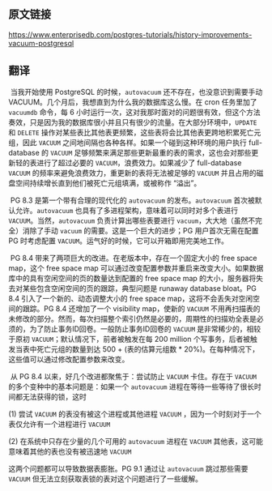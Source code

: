 ## 原文链接

https://www.enterprisedb.com/postgres-tutorials/history-improvements-vacuum-postgresql



## 翻译



​		当我开始使用 PostgreSQL 的时候，`autovacuum` 还不存在，也没意识到需要手动VACUUM。几个月后，我想直到为什么我的数据库这么慢。在 cron 任务里加了 `vacuumdb` 命令，每 6 小时运行一次，这对我那时面对的问题很有效，但这个方法奏效，只是因为我的数据库很小并且只有很少的流量。在大部分环境中，`UPDATE` 和 `DELETE` 操作对某些表比其他表更频繁，这些表将会比其他表更跨地积累死亡元组，因此 `VACUUM` 之间地间隔也各种各样。如果一个碰到这种环境的用户执行 full-database 的 `VACUUM` 足够频繁来满足那些更新最重的表的需求，这也会对那些更新轻的表进行了超过必要的 `VACUUM`，浪费效力。如果减少了 full-database `VACUUM` 的频率来避免浪费效力，重更新的表将无法被足够的 `VACUUM` 并且占用的磁盘空间持续增长直到他们被死亡元组填满，或被称作 “溢出”。

​		PG 8.3 是第一个带有合理的现代化的 `autovacuum` 的发布。`autovacuum` 首次被默认允许。`autovacuum` 也具有了多进程架构，意味着可以同时对多个表进行 `VACUUM`。当然，`autovacuum` 负责计算出哪些表要进行 `vacuum`，大大地（虽然不完全）消除了手动 `vacuum` 的需要。这是一个巨大的进步；PG 用户首次无需在配置 PG 时考虑配置 `VACUUM`。运气好的时候，它可以开箱即用完美地工作。

​		PG 8.4 带来了两项巨大的改进。在老版本中，存在一个固定大小的 free space map，这个 free space map 可以通过改变配置参数并重启来改变大小。如果数据库中的具有空闲空间的页的数量达到配置的 free space map 的大小，服务器将失去对某些包含空闲空间的页的跟踪，典型问题是 runaway database bloat。PG 8.4 引入了一个新的、动态调整大小的 free space map，这将不会丢失对空闲空间的跟踪。PG 8.4 还增加了一个 visibility map，使新的 `VACUUM` 不用再扫描表的未修改的部分。然而，每次扫描整个索引仍然是必要的，周期性的扫描劝全表是必须的，为了防止事务ID回卷。一般防止事务ID回卷的 `VACUUM` 是非常稀少的，相较于原初 `VACUUM`；默认情况下，前者被触发在每 200 million 个写事务，后者被触发当表中死亡元组的数量到达 500 + (表的估算元组数 * 20%)。在每种情况下，这些值可以通过修改配置参数来改变。

​		从 PG 8.4 以来，好几个改进都聚焦于：尝试防止 `VACUUM` 卡住。存在于 `VACUUM` 的多个变种中的基本问题是：如果一个 `autovacuum` 进程在等待一些等待了很长时间都无法获得的锁，这时

(1) 尝试 `VACUUM` 的表没有被这个进程或其他进程 `VACUUM` ，因为一个时刻对于一个表仅允许有一个进程进行 `VACUUM`

(2) 在系统中只存在少量的几个可用的 `autovacuum` 进程在 `VACUUM` 其他表，这可能意味着其他的表也没有被迅速地 `VACUUM`

这两个问题都可以导致数据表膨胀。PG 9.1 通过让 `autovacuum` 跳过那些需要 `VACUUM` 但无法立刻获取表锁的表对这个问题进行了一些缓解。